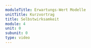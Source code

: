 ```yaml
---
moduleTitle: Erwartungs-Wert Modelle
unitTitle: Kurzvortrag
title: Selbstwirksamkeit
module: 4
unit: 0
subunit: 0
type: video
---
```




<!-- 1. Motivation kurz nochmal erklären -> Auf Diagramm eingehen. 
2. Motiviert sein ist gut für eine Handlung weil
	* Better learning outcomes
	* Perform better on standardized tests
	* More engaged

## Key findings

* Intrinsische Gründe zu lernen sind am stärksten. Menschen möchten Kompetenz aufbauen und Probleme lösen können. 
* Lernende halten Handlungen aufrecht, wenn die Challenge nicht zu schwierig und nicht zu einfach ist und wenn Sie einen Wert und nutzen in Ihrem Lernen sehen
* Wenn Lernende Lernen als Ziel haben, wählen sie kommplexere Probleme und halten länger durch als Menschen, die Leistung als Ziel haben.
* Lehrende können Motivation unterstützen, wenn Sie den Fokus auf das Lernen und weniger die Leistung legen. 

## Theoretical Perspectives

### Behaviorbased theories of learning

* Reinforcement
* Lernende passiv im Lernprozess
* Unterschiede zwischen Menschen waren das Thema. 

### Cognitive Theories

* Aktive Rolle im Lernprozess
* Soziale Interaktionen (kollaboratives Lernen); Zielsetung, Aufrechterhaltung von Handlungen. 
* motivation ein emergenter Prozess: Entwickelt sich und kann sich ändern. 
* Mindset zentral: Annahmen, Werte und Überzeugungen über einen selbst -> e.g. Intelligenz (fixed vs. growth mindset) -> performance vs. mastery


## Theorien

* Selbstwirksamkeit: Wenn ich glaube, dass ich etwas schaffe, verwende ich mehr Aufwand darauf.
	* Passende Probleme setzen
	* Subziele setzen
	* Information über den Fortschritt geben
	* Selbstattribution spielt auch eine Rolle: Stereotype threat

* Values
	* Expectancy-value theories
	* Ist etwas, nützlich, wichtig, interesant, wert
	* Wer eine höhere Expectancy-Value hat, investiert mehr Aufwand und hat bessere Leistungen
	* Hier ein Beispiel finden lassen. 

* Interest
	* Personal und situational interest
	* Personal is stable
	* situational not stable spontanesous -> malleable
	* Interest -> goal orientation -> tasks -> learning outcomes
	* Fördern: Feedback that supports attention, own interest by teacher, possitive affect in learning contexts
	* Vlt. hier Beipsiel für TExt bringen

Intrinsische Motivation
	* Autonomie, Komptenz und soziale eingebundenheit
	* Intrinsische Motivation wird von diesen drei gefördert
	* external rewards can be important for motivation, but might be harmful
	* intrinsic motivatoin might be undermined by external rewards -> cause autonomy + contorl are comprmised
	* benefits of external rewards: incentives reduce engagment afterwards, but not necessarily. + praise and reward can  help engagement and persistence. provided they do not undermine autonomy and control
	* what you praise is important!
	* rewards inherent in the achievemnt can boost intrinsich motivation -> video games
	* but a better understanding is needed

Goals
	* Learners may not be always concscious of goals
	* Clear and specific goals have a positive effect on performance 
	* Mastery goals / performance goals / performance-approach (self-presentation goals + normative goals)/ perofrmance-avoidance goals
	* STalbe over the school years, sensitive to change when chaning educational setting
	* Hier Grafik 6-1 ganz gut


## Teachers influence

* Learner goals should overlap with learner goals. 
* Not always easy to get the learners goals
* Future identities

## Social and Cultural influences on motivation

* individualistc vs. collective goals (gaining social approval -> avoid incompetence)
* Asian people have a stronger performance-avoidance goal
* it is malleable. 
* Social identidy: Belonging and esteem in reference group (hier Beispiel aus Filmen bringen) see Nasir and McKinney
* stereotype threat: underperformance in cognitive taskss -> afriacn amerian and latino are most studied -> heighteing anxiety -> robs working memory resources. -> a cue is necessary -> kreuzchen setzen geschlecht (gresky et al. 2005)


## Conlusions am Ende

 -->